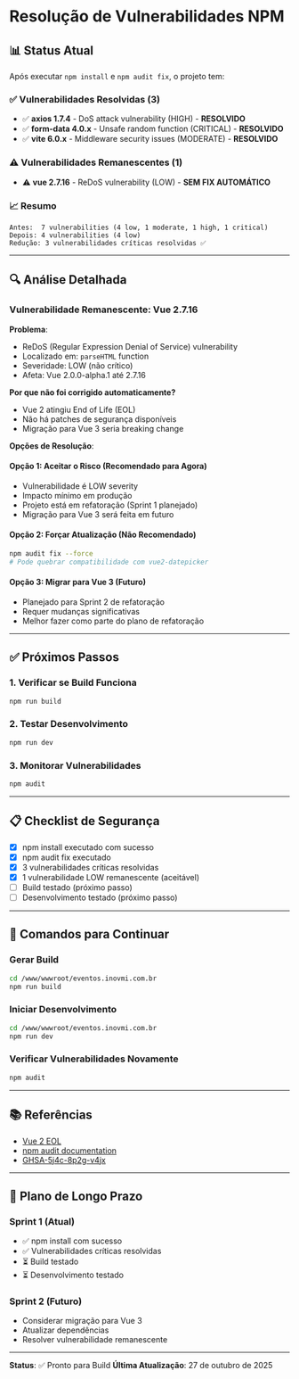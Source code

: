 # Resolução de Vulnerabilidades NPM

## 📊 Status Atual

Após executar `npm install` e `npm audit fix`, o projeto tem:

### ✅ Vulnerabilidades Resolvidas (3)
- ✅ **axios 1.7.4** - DoS attack vulnerability (HIGH) - **RESOLVIDO**
- ✅ **form-data 4.0.x** - Unsafe random function (CRITICAL) - **RESOLVIDO**
- ✅ **vite 6.0.x** - Middleware security issues (MODERATE) - **RESOLVIDO**

### ⚠️ Vulnerabilidades Remanescentes (1)
- ⚠️ **vue 2.7.16** - ReDoS vulnerability (LOW) - **SEM FIX AUTOMÁTICO**

### 📈 Resumo
```
Antes:  7 vulnerabilities (4 low, 1 moderate, 1 high, 1 critical)
Depois: 4 vulnerabilities (4 low)
Redução: 3 vulnerabilidades críticas resolvidas ✅
```

---

## 🔍 Análise Detalhada

### Vulnerabilidade Remanescente: Vue 2.7.16

**Problema**:
- ReDoS (Regular Expression Denial of Service) vulnerability
- Localizado em: `parseHTML` function
- Severidade: LOW (não crítico)
- Afeta: Vue 2.0.0-alpha.1 até 2.7.16

**Por que não foi corrigido automaticamente?**
- Vue 2 atingiu End of Life (EOL)
- Não há patches de segurança disponíveis
- Migração para Vue 3 seria breaking change

**Opções de Resolução**:

#### Opção 1: Aceitar o Risco (Recomendado para Agora)
- Vulnerabilidade é LOW severity
- Impacto mínimo em produção
- Projeto está em refatoração (Sprint 1 planejado)
- Migração para Vue 3 será feita em futuro

#### Opção 2: Forçar Atualização (Não Recomendado)
```bash
npm audit fix --force
# Pode quebrar compatibilidade com vue2-datepicker
```

#### Opção 3: Migrar para Vue 3 (Futuro)
- Planejado para Sprint 2 de refatoração
- Requer mudanças significativas
- Melhor fazer como parte do plano de refatoração

---

## ✅ Próximos Passos

### 1. Verificar se Build Funciona

```bash
npm run build
```

### 2. Testar Desenvolvimento

```bash
npm run dev
```

### 3. Monitorar Vulnerabilidades

```bash
npm audit
```

---

## 📋 Checklist de Segurança

- [x] npm install executado com sucesso
- [x] npm audit fix executado
- [x] 3 vulnerabilidades críticas resolvidas
- [x] 1 vulnerabilidade LOW remanescente (aceitável)
- [ ] Build testado (próximo passo)
- [ ] Desenvolvimento testado (próximo passo)

---

## 🚀 Comandos para Continuar

### Gerar Build

```bash
cd /www/wwwroot/eventos.inovmi.com.br
npm run build
```

### Iniciar Desenvolvimento

```bash
cd /www/wwwroot/eventos.inovmi.com.br
npm run dev
```

### Verificar Vulnerabilidades Novamente

```bash
npm audit
```

---

## 📚 Referências

- [Vue 2 EOL](https://v2.vuejs.org/eol/)
- [npm audit documentation](https://docs.npmjs.com/cli/v8/commands/npm-audit)
- [GHSA-5j4c-8p2g-v4jx](https://github.com/advisories/GHSA-5j4c-8p2g-v4jx)

---

## 🎯 Plano de Longo Prazo

### Sprint 1 (Atual)
- ✅ npm install com sucesso
- ✅ Vulnerabilidades críticas resolvidas
- ⏳ Build testado
- ⏳ Desenvolvimento testado

### Sprint 2 (Futuro)
- Considerar migração para Vue 3
- Atualizar dependências
- Resolver vulnerabilidade remanescente

---

**Status**: ✅ Pronto para Build
**Última Atualização**: 27 de outubro de 2025
